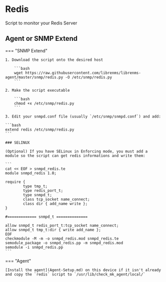 # Redis

Script to monitor your Redis Server

## Agent or SNMP Extend

=== "SNMP Extend"

    1. Download the script onto the desired host
 
        ```bash
        wget https://raw.githubusercontent.com/librenms/librenms-agent/master/snmp/redis.py -O /etc/snmp/redis.py
        ```

    2. Make the script executable
        
        ```bash
        chmod +x /etc/snmp/redis.py
        ```

    3. Edit your snmpd.conf file (usually `/etc/snmp/snmpd.conf`) and add:
    
    ```bash
    extend redis /etc/snmp/redis.py
    ```

    ### SELINUX

    (Optional) If you have SELinux in Enforcing mode, you must add a module so the script can get redis informations and write them:

    ```
    cat << EOF > snmpd_redis.te
    module snmpd_redis 1.0;

    require {
            type tmp_t;
            type redis_port_t;
            type snmpd_t;
            class tcp_socket name_connect;
            class dir { add_name write };
    }

    #============= snmpd_t ==============

    allow snmpd_t redis_port_t:tcp_socket name_connect;
    allow snmpd_t tmp_t:dir { write add_name };
    EOF
    checkmodule -M -m -o snmpd_redis.mod snmpd_redis.te
    semodule_package -o snmpd_redis.pp -m snmpd_redis.mod
    semodule -i snmpd_redis.pp
    ```

=== "Agent"

    [Install the agent](Agent-Setup.md) on this device if it isn't already
    and copy the `redis` script to `/usr/lib/check_mk_agent/local/`
